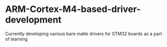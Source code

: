 # ARM-Cortex-M4-based-driver-development
Currently developing various bare matle drivers for STM32 boards as a part of learning 
